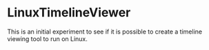 # LinuxTimelineViewer

This is an initial experiment to see if it is possible to create a timeline viewing tool to run on Linux.
